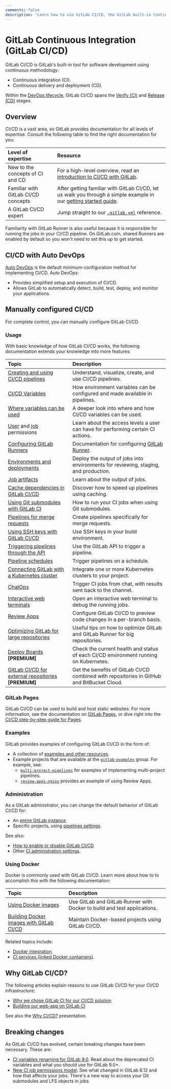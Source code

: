 ```yaml
---
comments: false
description: "Learn how to use GitLab CI/CD, the GitLab built-in Continuous Integration, Continuous Deployment, and Continuous Delivery toolset to build, test, and deploy your application."
---
```


# GitLab Continuous Integration (GitLab CI/CD)

GitLab CI/CD is GitLab's built-in tool for software development using continuous methodology:

- Continuous integration (CI).
- Continuous delivery and deployment (CD).

Within the [DevOps lifecycle](../README.md#the-entire-devops-lifecycle), GitLab CI/CD spans
the [Verify (CI)](../README.md#verify) and [Release (CD)](../README.md#release) stages.

## Overview

CI/CD is a vast area, so GitLab provides documentation for all levels of expertise. Consult the following table to find the right documentation for you:

| Level of expertise                  | Resource                                                                                                                                  |
|:------------------------------------|:------------------------------------------------------------------------------------------------------------------------------------------|
| New to the concepts of CI and CD    | For a high-level overview, read an [introduction to CI/CD with GitLab](introduction/index.md).                                            |
| Familiar with GitLab CI/CD concepts | After getting familiar with GitLab CI/CD, let us walk you through a simple example in our [getting started guide](quick_start/README.md). |
| A GitLab CI/CD expert               | Jump straight to our [`.gitlab.yml`](yaml/README.md) reference.                                                                           |

Familiarity with GitLab Runner is also useful because it is responsible for running the jobs in your
CI/CD pipeline. On GitLab.com, shared Runners are enabled by default so you won't need to set this up to get started.

## CI/CD with Auto DevOps

[Auto DevOps](../topics/autodevops/index.md) is the default minimum-configuration method for
implementing CI/CD. Auto DevOps:

- Provides simplified setup and execution of CI/CD.
- Allows GitLab to automatically detect, build, test, deploy, and monitor your applications.

## Manually configured CI/CD

For complete control, you can manually configure GitLab CI/CD.

### Usage

With basic knowledge of how GitLab CI/CD works, the following documentation extends your knowledge
into more features:

| Topic                                                                                                                     | Description                                                                                |
|:--------------------------------------------------------------------------------------------------------------------------|:-------------------------------------------------------------------------------------------|
| [Creating and using CI/CD pipelines](pipelines.md)                                                                        | Understand, visualize, create, and use CI/CD pipelines.                                    |
| [CI/CD Variables](variables/README.md)                                                                                    | How environment variables can be configured and made available in pipelines.               |
| [Where variables can be used](variables/where_variables_can_be_used.md)                                                   | A deeper look into where and how CI/CD variables can be used.                              |
| [User](../user/permissions.md#gitlab-cicd-permissions) and [job](../user/permissions.md#job-permissions) permissions      | Learn about the access levels a user can have for performing certain CI actions.           |
| [Configuring GitLab Runners](runners/README.md)                                                                           | Documentation for configuring [GitLab Runner](https://docs.gitlab.com/runner/).            |
| [Environments and deployments](environments.md)                                                                           | Deploy the output of jobs into environments for reviewing, staging, and production.        |
| [Job artifacts](../user/project/pipelines/job_artifacts.md)                                                               | Learn about the output of jobs.                                                            |
| [Cache dependencies in GitLab CI/CD](caching/index.md)                                                                    | Discover how to speed up pipelines using caching.                                          |
| [Using Git submodules with GitLab CI](git_submodules.md)                                                                  | How to run your CI jobs when using Git submodules.                                         |
| [Pipelines for merge requests](merge_request_pipelines/index.md)                                                          | Create pipelines specifically for merge requests.                                          |
| [Using SSH keys with GitLab CI/CD](ssh_keys/README.md)                                                                    | Use SSH keys in your build environment.                                                    |
| [Triggering pipelines through the API](triggers/README.md)                                                                | Use the GitLab API to trigger a pipeline.                                                  |
| [Pipeline schedules](../user/project/pipelines/schedules.md)                                                              | Trigger pipelines on a schedule.                                                           |
| [Connecting GitLab with a Kubernetes cluster](../user/project/clusters/index.md)                                          | Integrate one or more Kubernetes clusters to your project.                                 |
| [ChatOps](chatops/README.md)                                                                                              | Trigger CI jobs from chat, with results sent back to the channel.                          |
| [Interactive web terminals](interactive_web_terminal/index.md)                                                            | Open an interactive web terminal to debug the running jobs.                                |
| [Review Apps](review_apps/index.md)                                                                                       | Configure GitLab CI/CD to preview code changes in a per-branch basis.                      |
| [Optimizing GitLab for large repositories](large_repositories/index.md)                                                   | Useful tips on how to optimize GitLab and GitLab Runner for big repositories.              |
| [Deploy Boards](https://docs.gitlab.com/ee/user/project/deploy_boards.html) **[PREMIUM]**                                 | Check the current health and status of each CI/CD environment running on Kubernetes.       |
| [GitLab CI/CD for external repositories](https://docs.gitlab.com/ee/ci/ci_cd_for_external_repos/index.html) **[PREMIUM]** | Get the benefits of GitLab CI/CD combined with repositories in GitHub and BitBucket Cloud. |

### GitLab Pages

GitLab CI/CD can be used to build and host static websites. For more information, see the
documentation on [GitLab Pages](../user/project/pages/index.md),
or dive right into the [CI/CD step-by-step guide for Pages](../user/project/pages/getting_started_part_four.md).

### Examples

GitLab provides examples of configuring GitLab CI/CD in the form of:

- A collection of [examples and other resources](examples/README.md).
- Example projects that are available at the [`gitlab-examples`](https://gitlab.com/gitlab-examples) group. For example, see:
  - [`multi-project-pipelines`](https://gitlab.com/gitlab-examples/multi-project-pipelines) for examples of implementing multi-project pipelines.
  - [`review-apps-nginx`](https://gitlab.com/gitlab-examples/review-apps-nginx/) provides an example of using Review Apps.

### Administration

As a GitLab administrator, you can change the default behavior of GitLab CI/CD for:

- An [entire GitLab instance](../user/admin_area/settings/continuous_integration.md).
- Specific projects, using [pipelines settings](../user/project/pipelines/settings.md).

See also:

- [How to enable or disable GitLab CI/CD](enable_or_disable_ci.md).
- Other [CI administration settings](../administration/index.md#continuous-integration-settings).

### Using Docker

Docker is commonly used with GitLab CI/CD. Learn more about how to to accomplish this with the following
documentation:

| Topic                                                                    | Description                                                              |
|:-------------------------------------------------------------------------|:-------------------------------------------------------------------------|
| [Using Docker images](docker/using_docker_images.md)                     | Use GitLab and GitLab Runner with Docker to build and test applications. |
| [Building Docker images with GitLab CI/CD](docker/using_docker_build.md) | Maintain Docker-based projects using GitLab CI/CD.                       |

Related topics include:

- [Docker integration](docker/README.md).
- [CI services (linked Docker containers)](services/README.md).

## Why GitLab CI/CD?

The following articles explain reasons to use GitLab CI/CD for your CI/CD infrastructure:

- [Why we chose GitLab CI for our CI/CD solution](https://about.gitlab.com/2016/10/17/gitlab-ci-oohlala/)
- [Building our web-app on GitLab CI](https://about.gitlab.com/2016/07/22/building-our-web-app-on-gitlab-ci/)

See also the [Why CI/CD?](https://docs.google.com/presentation/d/1OGgk2Tcxbpl7DJaIOzCX4Vqg3dlwfELC3u2jEeCBbDk) presentation.

## Breaking changes

As GitLab CI/CD has evolved, certain breaking changes have been necessary. These are:

- [CI variables renaming for GitLab 9.0](variables/deprecated_variables.md#gitlab-90-renamed-variables). Read about the
  deprecated CI variables and what you should use for GitLab 9.0+.
- [New CI job permissions model](../user/project/new_ci_build_permissions_model.md).
  See what changed in GitLab 8.12 and how that affects your jobs.
  There's a new way to access your Git submodules and LFS objects in jobs.
